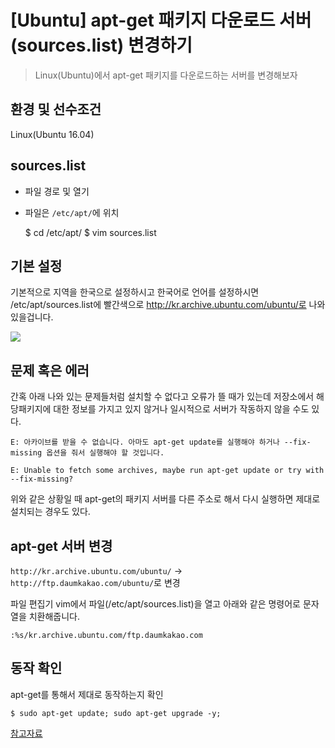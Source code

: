 # [Ubuntu] apt-get 패키지 다운로드 서버(sources.list) 변경하기
> Linux(Ubuntu)에서 apt-get 패키지를 다운로드하는 서버를 변경해보자



## 환경 및 선수조건
Linux(Ubuntu 16.04)


## sources.list
- 파일 경로 및 열기
- 파일은 `/etc/apt/`에 위치

    $ cd /etc/apt/
    $ vim sources.list


## 기본 설정
기본적으로 지역을 한국으로 설정하시고 한국어로 언어를 설정하시면 /etc/apt/sources.list에 빨간색으로 http://kr.archive.ubuntu.com/ubuntu/로 나와있을겁니다.


![](https://twpower.github.io/images/20180303_99/source-list.png)


## 문제 혹은 에러
간혹 아래 나와 있는 문제들처럼 설치할 수 없다고 오류가 뜰 때가 있는데 저장소에서 해당패키지에 대한 정보를 가지고 있지 않거나 일시적으로 서버가 작동하지 않을 수도 있다.

    E: 아카이브를 받을 수 없습니다. 아마도 apt-get update를 실행해야 하거나 --fix-missing 옵션을 줘서 실행해야 할 것입니다.
    
    E: Unable to fetch some archives, maybe run apt-get update or try with --fix-missing?

위와 같은 상황일 때 apt-get의 패키지 서버를 다른 주소로 해서 다시 실행하면 제대로 설치되는 경우도 있다.



## apt-get 서버 변경
`http://kr.archive.ubuntu.com/ubuntu/` -> `http://ftp.daumkakao.com/ubuntu/`로 변경

파일 편집기 vim에서 파일(/etc/apt/sources.list)을 열고 아래와 같은 명령어로 문자열을 치환해줍니다.

    :%s/kr.archive.ubuntu.com/ftp.daumkakao.com


## 동작 확인
apt-get를 통해서 제대로 동작하는지 확인

    $ sudo apt-get update; sudo apt-get upgrade -y;


[참고자료](http://inasie.tistory.com/39)
